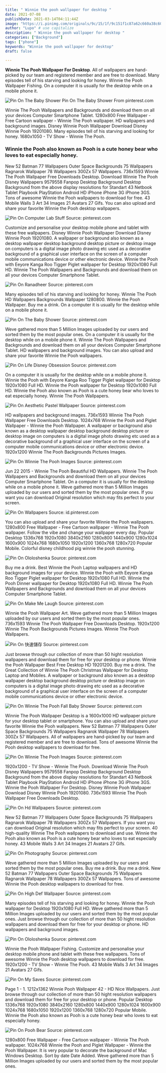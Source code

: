 ```yaml
---
title: " Winnie the pooh wallpaper for desktop "
date: 2021-07-08
publishDate: 2021-03-14T04:11:44Z
image: "https://i.pinimg.com/originals/9c/15/1f/9c151f1c87a62c660a38c603ad813e38.jpg"
author: "Lupo" # use capitalize
description: " Winnie the pooh wallpaper for desktop "
categories: ["Background"]
tags: ["phone"]
keywords: "Winnie the pooh wallpaper for desktop"
draft: false

---
```



**Winnie The Pooh Wallpaper For Desktop**. All of wallpapers are hand-picked by our team and registered member and are free to download. Many episodes tell of his starving and looking for honey. Winnie the Pooh Wallpaper Fishing. On a computer it is usually for the desktop while on a mobile phone it.

![Pin On The Baby Shower](https://i.pinimg.com/originals/86/89/e9/8689e972e661f1328fa32cd3805bde07.jpg "Pin On The Baby Shower")
Pin On The Baby Shower From pinterest.com


Winnie The Pooh Wallpapers and Backgrounds and download them on all your devices Computer Smartphone Tablet. 1280x800 Free Wallpaper - Free Cartoon wallpaper - Winnie The Pooh wallpaper. HD wallpapers and background images. Disney Winnie Pooh Wallpaper Download Disney Winnie Pooh 19201080. Many episodes tell of his starving and looking for honey. 1680x1050 - TV Show - Winnie The Pooh.

### Winnie the Pooh also known as Pooh is a cute honey bear who loves to eat especially honey.

New 52 Batman 77 Wallpapers Outer Space Backgrounds 75 Wallpapers Ragnarok Wallpaper 78 Wallpapers 300Zx 57 Wallpapers. 736x1593 Winnie The Pooh Wallpaper Free Downloads Desktop. Download Winnie The Pooh Disney Wallpapers 9579558 Fanpop Desktop Background Desktop Background from the above display resolutions for Standart 43 Netbook Tablet Playbook PlayStation Android HD iPhone iPhone 3G iPhone 3GS. Tons of awesome Winnie the Pooh wallpapers to download for free. 43 Mobile Walls 3 Art 34 Images 21 Avatars 27 Gifs. You can also upload and share your favorite Winnie the Pooh desktop wallpapers.


![Pin On Computer Lab Stuff](https://i.pinimg.com/originals/cf/ec/df/cfecdf8174cab5bfa34e0b88d6cc92a0.jpg "Pin On Computer Lab Stuff")
Source: pinterest.com

Customize and personalise your desktop mobile phone and tablet with these free wallpapers. Disney Winnie Pooh Wallpaper Download Disney Winnie Pooh 19201080. A wallpaper or background also known as a desktop wallpaper desktop background desktop picture or desktop image on computers is a digital image photo drawing etc used as a decorative background of a graphical user interface on the screen of a computer mobile communications device or other electronic device. Winnie the Pooh with Eeyore Kanga Roo Tigger Piglet wallpaper for Desktop 1920x1080 Full HD. Winnie The Pooh Wallpapers and Backgrounds and download them on all your devices Computer Smartphone Tablet.

![Pin On Ranadheer](https://i.pinimg.com/originals/c1/73/fd/c173fd994fa8732b09fd692b63e4a239.jpg "Pin On Ranadheer")
Source: pinterest.com

Many episodes tell of his starving and looking for honey. Winnie The Pooh HD Wallpapers Backgrounds Wallpaper 1280800. Winnie the Pooh Wallpaper. Buy me a drink. On a computer it is usually for the desktop while on a mobile phone it.

![Pin On The Baby Shower](https://i.pinimg.com/originals/86/89/e9/8689e972e661f1328fa32cd3805bde07.jpg "Pin On The Baby Shower")
Source: pinterest.com

Weve gathered more than 5 Million Images uploaded by our users and sorted them by the most popular ones. On a computer it is usually for the desktop while on a mobile phone it. Winnie The Pooh Wallpapers and Backgrounds and download them on all your devices Computer Smartphone Tablet. HD wallpapers and background images. You can also upload and share your favorite Winnie the Pooh wallpapers.

![Pin On Life Disney Obsession](https://i.pinimg.com/originals/d4/f4/44/d4f4446eec7e530e612f30f10db39d77.jpg "Pin On Life Disney Obsession")
Source: pinterest.com

On a computer it is usually for the desktop while on a mobile phone it. Winnie the Pooh with Eeyore Kanga Roo Tigger Piglet wallpaper for Desktop 1920x1080 Full HD. Winnie the Pooh wallpaper for Desktop 1920x1080 Full HD. Winnie the Pooh also known as Pooh is a cute honey bear who loves to eat especially honey. Winnie The Pooh Wallpapers.

![Pin On Aesthetic Pastel Wallpaper](https://i.pinimg.com/474x/02/16/a6/0216a6683670f08a2f72c355f32a9455.jpg "Pin On Aesthetic Pastel Wallpaper")
Source: pinterest.com

HD wallpapers and background images. 736x1593 Winnie The Pooh Wallpaper Free Downloads Desktop. 1024x768 Winnie the Pooh and Piglet Wallpaper - Winnie the Pooh Wallpaper. A wallpaper or background also known as a desktop wallpaper desktop background desktop picture or desktop image on computers is a digital image photo drawing etc used as a decorative background of a graphical user interface on the screen of a computer mobile communications device or other electronic device. 1920x1200 Winnie The Pooh Backgrounds Pictures Images.

![Pin On Winnie The Pooh Images](https://i.pinimg.com/originals/c4/6b/83/c46b832e3894157fc197c2a0cd69ec8c.png "Pin On Winnie The Pooh Images")
Source: pinterest.com

Jun 22 2015 - Winnie The Pooh Beautiful HD Wallpapers. Winnie The Pooh Wallpapers and Backgrounds and download them on all your devices Computer Smartphone Tablet. On a computer it is usually for the desktop while on a mobile phone it. Weve gathered more than 5 Million Images uploaded by our users and sorted them by the most popular ones. If you want you can download Original resolution which may fits perfect to your screen.

![Pin On Wallpapers](https://i.pinimg.com/originals/63/5b/34/635b3494f1684c593dca12a1a202195d.jpg "Pin On Wallpapers")
Source: id.pinterest.com

You can also upload and share your favorite Winnie the Pooh wallpapers. 1280x800 Free Wallpaper - Free Cartoon wallpaper - Winnie The Pooh wallpaper. Follow the vibe and change your wallpaper every day. Popular Desktop 1336x768 1920x1080 3840x2160 1280x800 1440x900 1280x1024 1600x900 1024x768 1680x1050 1920x1200 1360x768 1280x720 Popular Mobile. Colorful disney childhood pig winnie the pooh stunning.

![Pin On Ololoshenka](https://i.pinimg.com/originals/ce/9a/87/ce9a87c97d0b2002b8880adb8f3d29e1.jpg "Pin On Ololoshenka")
Source: pinterest.com

Buy me a drink. Best Winnie the Pooh Laptop wallpapers and HD background images for your device. Winnie the Pooh with Eeyore Kanga Roo Tigger Piglet wallpaper for Desktop 1920x1080 Full HD. Winnie the Pooh Dinner wallpaper for Desktop 1920x1080 Full HD. Winnie The Pooh Wallpapers and Backgrounds and download them on all your devices Computer Smartphone Tablet.

![Pin On Make Me Laugh](https://i.pinimg.com/originals/3b/fe/bd/3bfebdd02b429b2981f4a14b9cd1943a.jpg "Pin On Make Me Laugh")
Source: pinterest.com

Winnie the Pooh Wallpaper Art. Weve gathered more than 5 Million Images uploaded by our users and sorted them by the most popular ones. 736x1593 Winnie The Pooh Wallpaper Free Downloads Desktop. 1920x1200 Winnie The Pooh Backgrounds Pictures Images. Winnie The Pooh Wallpapers.

![Pin On 快速儲存](https://i.pinimg.com/originals/73/b2/0e/73b20e1fb459b095f5f8c2207d961f84.jpg "Pin On 快速儲存")
Source: pinterest.com

Just browse through our collection of more than 50 hight resolution wallpapers and download them for free for your desktop or phone. Winnie the Pooh Wallpaper Best Free Desktop HD 19201200. Buy me a drink. The Great Collection of Winnie The Pooh Christmas Wallpaper for Desktop Laptop and Mobiles. A wallpaper or background also known as a desktop wallpaper desktop background desktop picture or desktop image on computers is a digital image photo drawing etc used as a decorative background of a graphical user interface on the screen of a computer mobile communications device or other electronic device.

![Pin On Winnie The Pooh Fall Baby Shower](https://i.pinimg.com/originals/84/db/e6/84dbe6c4e4c5a2e4e060641dc04403a9.jpg "Pin On Winnie The Pooh Fall Baby Shower")
Source: pinterest.com

Winnie The Pooh Wallpaper Desktop is a 1600x1000 HD wallpaper picture for your desktop tablet or smartphone. You can also upload and share your favorite Winnie the Pooh wallpapers. New 52 Batman 77 Wallpapers Outer Space Backgrounds 75 Wallpapers Ragnarok Wallpaper 78 Wallpapers 300Zx 57 Wallpapers. All of wallpapers are hand-picked by our team and registered member and are free to download. Tons of awesome Winnie the Pooh desktop wallpapers to download for free.

![Pin On Winnie The Pooh Images](https://i.pinimg.com/originals/58/44/37/584437cceab5a464274c57e4f55e8a8f.png "Pin On Winnie The Pooh Images")
Source: pinterest.com

1920x1200 - TV Show - Winnie The Pooh. Download Winnie The Pooh Disney Wallpapers 9579558 Fanpop Desktop Background Desktop Background from the above display resolutions for Standart 43 Netbook Tablet Playbook PlayStation Android HD iPhone iPhone 3G iPhone 3GS. Winnie the Pooh Wallpaper For Desktop. Disney Winnie Pooh Wallpaper Download Disney Winnie Pooh 19201080. 736x1593 Winnie The Pooh Wallpaper Free Downloads Desktop.

![Pin On Hd Wallpapers](https://i.pinimg.com/originals/41/a1/56/41a156b434a0275f7259b58ed2cd2080.jpg "Pin On Hd Wallpapers")
Source: pinterest.com

New 52 Batman 77 Wallpapers Outer Space Backgrounds 75 Wallpapers Ragnarok Wallpaper 78 Wallpapers 300Zx 57 Wallpapers. If you want you can download Original resolution which may fits perfect to your screen. 40 high-quality Winnie The Pooh wallpapers to download and use. Winnie the Pooh also known as Pooh is a cute honey bear who loves to eat especially honey. 43 Mobile Walls 3 Art 34 Images 21 Avatars 27 Gifs.

![Pin On Photography](https://i.pinimg.com/originals/fa/a1/b7/faa1b7edb27b01ae5f6b2e5309430ed4.jpg "Pin On Photography")
Source: pinterest.com

Weve gathered more than 5 Million Images uploaded by our users and sorted them by the most popular ones. Buy me a drink. Buy me a drink. New 52 Batman 77 Wallpapers Outer Space Backgrounds 75 Wallpapers Ragnarok Wallpaper 78 Wallpapers 300Zx 57 Wallpapers. Tons of awesome Winnie the Pooh desktop wallpapers to download for free.

![Pin On High Def Wallpaper](https://i.pinimg.com/originals/a0/c3/de/a0c3de03f147f5d87828362cbd887531.jpg "Pin On High Def Wallpaper")
Source: pinterest.com

Many episodes tell of his starving and looking for honey. Winnie the Pooh wallpaper for Desktop 1920x1080 Full HD. Weve gathered more than 5 Million Images uploaded by our users and sorted them by the most popular ones. Just browse through our collection of more than 50 hight resolution wallpapers and download them for free for your desktop or phone. HD wallpapers and background images.

![Pin On Ololoshenka](https://i.pinimg.com/originals/1d/95/98/1d9598711fa1a19c9bd2526e2f70dcb5.jpg "Pin On Ololoshenka")
Source: pinterest.com

Winnie the Pooh Wallpaper Fishing. Customize and personalise your desktop mobile phone and tablet with these free wallpapers. Tons of awesome Winnie the Pooh desktop wallpapers to download for free. 1920x1200 - TV Show - Winnie The Pooh. 43 Mobile Walls 3 Art 34 Images 21 Avatars 27 Gifs.

![Pin On My Saves](https://i.pinimg.com/736x/04/5f/d8/045fd89f2ee250906e147b0c44d656ee.jpg "Pin On My Saves")
Source: pinterest.com

Page 1 - 1. 1212x1362 Winnie Pooh Wallpaper 42 - HD Nice Wallpapers. Just browse through our collection of more than 50 hight resolution wallpapers and download them for free for your desktop or phone. Popular Desktop 1336x768 1920x1080 3840x2160 1280x800 1440x900 1280x1024 1600x900 1024x768 1680x1050 1920x1200 1360x768 1280x720 Popular Mobile. Winnie the Pooh also known as Pooh is a cute honey bear who loves to eat especially honey.

![Pin On Pooh Bear](https://i.pinimg.com/originals/9c/15/1f/9c151f1c87a62c660a38c603ad813e38.jpg "Pin On Pooh Bear")
Source: pinterest.com

1280x800 Free Wallpaper - Free Cartoon wallpaper - Winnie The Pooh wallpaper. 1024x768 Winnie the Pooh and Piglet Wallpaper - Winnie the Pooh Wallpaper. It is very popular to decorate the background of Mac Windows Desktop. Sort by date Date Added. Weve gathered more than 5 Million Images uploaded by our users and sorted them by the most popular ones.

